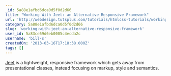```yaml
---
_id: 5a88e1afbd6dca0d5f0d2d66
title: "Working With Jeet: an Alternative Responsive Framework"
url: 'http://webdesign.tutsplus.com/tutorials/htmlcss-tutorials/working-with-jeet-an-alternative-responsive-framework/?utm_source=feedburner&utm_medium=feed&utm_campaign=Feed%3A+webdesigntutsplus+%28Webdesigntuts%2B%29'
category: 5a88e1afbd6dca0d5f0d2d66
slug: 'working-with-jeet-an-alternative-responsive-framework'
user_id: 5a83ce59d6eb0005c4ecda2c
username: 'bill-s'
createdOn: '2013-03-16T17:18:38.000Z'
tags: []
---
```


<a href="http://jeetframework.com/" target="_blank" rel="external">Jeet</a> is a lightweight, responsive framework which gets away from presentational classes, instead focusing on markup, style and semantics.
